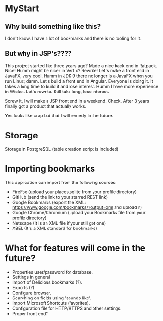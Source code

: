# MyStart

## Why build something like this? 

I don't know. I have a lot of bookmarks and there is no tooling for it.

## But why in JSP's????

This project started like three years ago? Made a nice back end in Ratpack. Nice! Humm might be nicer in Vert.x? Rewrite!
Let's make a front end in JavaFX, very cool. Humm in JDK 9 there no longer is a JavaFX when you run Linux; damn. Let's build
a front end in Angular. Everyone is doing it. It takes a long time to build it and lose interest. Humm I have more experience
in Wicket. Let's rewrite. Still taks long, lose interest. 

Screw it, I will make a JSP front end in a weekend. Check. After 3 years finally got a product that actually works.

Yes looks like crap but that I will remedy in the future.

# Storage

 Storage in PostgreSQL (table creation script is included)

# Importing bookmarks

This application can import from the following sources:

 * FireFox (upload your places.sqlite from your profile directory)
 * GitHub (send the link to your starred REST link)
 * Google Bookmarks (export the XML: https://www.google.com/bookmarks/?output=xml and upload it)
 * Google Chrome/Chromium (upload your Bookmarks file from your profile directory)
 * Netscape (It is an XML file if your still got one)
 * XBEL (It's a XML standard for bookmarks)

# What for features will come in the future?
 
 * Properties user/password for database.
 * Settings in general
 * Import of Delicious bookmarks (?).
 * Exports (?)
 * Configure browser.
 * Searching on fields using 'sounds like'.
 * Import Microsoft Shortcuts (favorites).
 * Configuration file for HTTP/HTTPS and other settings.
 * Proper front end?
